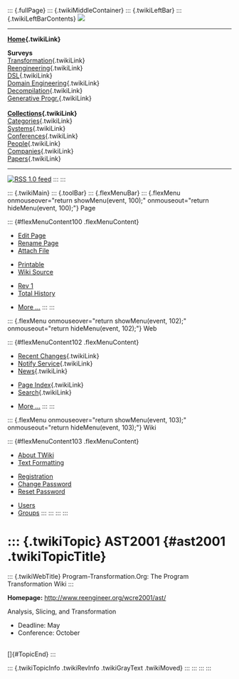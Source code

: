 ::: {.fullPage}
::: {.twikiMiddleContainer}
::: {.twikiLeftBar}
::: {.twikiLeftBarContents}
![](../pub/transformation.gif)

------------------------------------------------------------------------

**[Home](WebHome){.twikiLink}**

**Surveys**\
[Transformation](ProgramTransformation){.twikiLink}\
[Reengineering](ReengineeringWiki){.twikiLink}\
[DSL](DomainSpecificLanguages){.twikiLink}\
[Domain Engineering](DomainEngineering){.twikiLink}\
[Decompilation](DeCompilation){.twikiLink}\
[Generative Progr.](GenerativeProgrammingWiki){.twikiLink}\
\
**[Collections](CategoryCollection){.twikiLink}**\
[Categories](CategoryCategory){.twikiLink}\
[Systems](TransformationSystems){.twikiLink}\
[Conferences](TransformationConferences){.twikiLink}\
[People](TransformationPeople){.twikiLink}\
[Companies](TransformationCompanies){.twikiLink}\
[Papers](CategoryPaper){.twikiLink}

------------------------------------------------------------------------

[![](../pub/rss.gif "RSS 1.0 feed")](WebRss@skin=rss)
:::
:::

::: {.twikiMain}
::: {.toolBar}
::: {.flexMenuBar}
::: {.flexMenu onmouseover="return showMenu(event, 100);" onmouseout="return hideMenu(event, 100);"}
Page

::: {#flexMenuContent100 .flexMenuContent}
-   [Edit
    Page](http://www.program-transformation.org/edit/Transform/AST2001?t=1536826348)
-   [Rename
    Page](http://www.program-transformation.org/rename/Transform/AST2001)
-   [Attach
    File](http://www.program-transformation.org/attach/Transform/AST2001)

<!-- -->

-   [Printable](http://www.program-transformation.org/view/Transform/AST2001?skin=print.pattern)
-   [Wiki
    Source](http://www.program-transformation.org/view/Transform/AST2001?skin=text&raw=on&contenttype=text/plain)

<!-- -->

-   [Rev
    1](http://www.program-transformation.org/view/Transform/AST2001?rev=1.1)
-   [Total
    History](http://www.program-transformation.org/rdiff/Transform/AST2001)

<!-- -->

-   [More
    \...](http://www.program-transformation.org/oops/Transform/AST2001?template=oopsmore&param1=1.1&param2=1.1)
:::
:::

::: {.flexMenu onmouseover="return showMenu(event, 102);" onmouseout="return hideMenu(event, 102);"}
Web

::: {#flexMenuContent102 .flexMenuContent}
-   [Recent Changes](WebChanges){.twikiLink}
-   [Notify Service](WebNotify){.twikiLink}
-   [News](WebNews){.twikiLink}

<!-- -->

-   [Page Index](WebIndex){.twikiLink}
-   [Search](WebSearch){.twikiLink}

<!-- -->

-   [More
    \...](http://www.program-transformation.org/oops/Transform/AST2001?template=oopsmore&param1=1.1&param2=1.1)
:::
:::

::: {.flexMenu onmouseover="return showMenu(event, 103);" onmouseout="return hideMenu(event, 103);"}
Wiki

::: {#flexMenuContent103 .flexMenuContent}
-   [About
    TWiki](http://www.program-transformation.org/view/TWiki/WebHome)
-   [Text
    Formatting](http://www.program-transformation.org/view/TWiki/TextFormattingRules)

<!-- -->

-   [Registration](http://www.program-transformation.org/view/TWiki/TWikiRegistration)
-   [Change
    Password](http://www.program-transformation.org/view/TWiki/ChangePassword)
-   [Reset
    Password](http://www.program-transformation.org/view/TWiki/ResetPassword)

<!-- -->

-   [Users](http://www.program-transformation.org/view/Main/TWikiUsers)
-   [Groups](http://www.program-transformation.org/view/Main/TWikiGroups)
:::
:::
:::
:::

::: {.twikiTopic}
AST2001 {#ast2001 .twikiTopicTitle}
=======

::: {.twikiWebTitle}
Program-Transformation.Org: The Program Transformation Wiki
:::

**Homepage:** <http://www.reengineer.org/wcre2001/ast/>

Analysis, Slicing, and Transformation

-   Deadline: May
-   Conference: October

\
[]{#TopicEnd}
:::

::: {.twikiTopicInfo .twikiRevInfo .twikiGrayText .twikiMoved}
:::
:::
:::
:::
